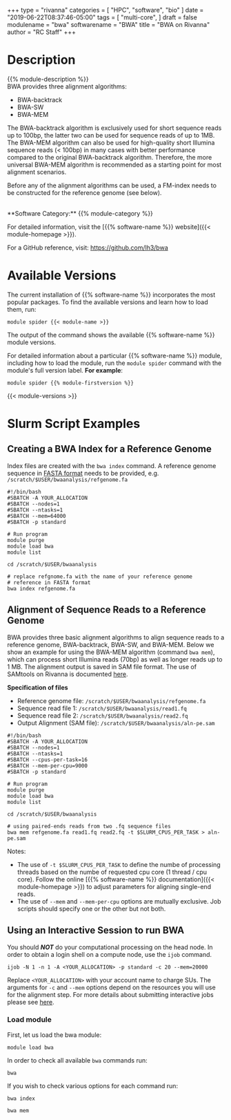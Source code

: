  +++
type = "rivanna"
categories = [
  "HPC",
  "software",
  "bio"
]
date = "2019-06-22T08:37:46-05:00"
tags = [
  "multi-core",
]
draft = false
modulename = "bwa"
softwarename = "BWA"
title = "BWA on Rivanna"
author = "RC Staff"
+++

# Description
{{% module-description %}}
<br>
BWA provides three alignment algorithms:

+ BWA-backtrack
+ BWA-SW
+ BWA-MEM

The BWA-backtrack algorithm is exclusively used for short sequence reads up to 100bp, the latter two can be used for sequence reads of up to 1MB.  The BWA-MEM algorithm can also be used for high-quality short Illumina sequence reads (< 100bp) in many cases with better performance compared to the original BWA-backtrack algorithm.  Therefore, the more universal BWA-MEM algorithm is recommended as a starting point for most alignment scenarios.

Before any of the alignment algorithms can be used, a FM-index needs to be constructed for the reference genome (see below).

<br>
**Software Category:** {{% module-category %}}

For detailed information, visit the [{{% software-name %}} website]({{< module-homepage >}}).

For a GitHub reference, visit: https://github.com/lh3/bwa

# Available Versions
The current installation of {{% software-name %}} incorporates the most popular packages. To find the available versions and learn how to load them, run:

```
module spider {{< module-name >}}
```

The output of the command shows the available {{% software-name %}} module versions.

For detailed information about a particular {{% software-name %}} module, including how to load the module, run the `module spider` command with the module's full version label. __For example__:
```
module spider {{% module-firstversion %}}
```

{{< module-versions >}}


# Slurm Script Examples

## Creating a BWA Index for a Reference Genome
Index files are created with the `bwa index` command. A reference genome sequence in [FASTA format](https://blast.ncbi.nlm.nih.gov/Blast.cgi?CMD=Web&PAGE_TYPE=BlastDocs&DOC_TYPE=BlastHelp) needs to be provided, e.g. `/scratch/$USER/bwaanalysis/refgenome.fa`

```
#!/bin/bash
#SBATCH -A YOUR_ALLOCATION
#SBATCH --nodes=1
#SBATCH --ntasks=1
#SBATCH --mem=64000
#SBATCH -p standard

# Run program
module purge
module load bwa
module list

cd /scratch/$USER/bwaanalysis

# replace refgnome.fa with the name of your reference genome
# reference in FASTA format
bwa index refgenome.fa
```

## Alignment of Sequence Reads to a Reference Genome
BWA provides three basic alignment algorithms to align sequence reads to a reference genome, BWA-backtrack, BWA-SW, and BWA-MEM.  Below we show an example for using the BWA-MEM algorithm (command `bwa mem`), which can process short Illumina reads (70bp) as well as longer reads up to 1 MB.  The alignment output is saved in SAM file format.  The use of SAMtools on Rivanna is documented [here](/userinfo/rivanna/software/samtools).  

**Specification of files**

+ Reference genome file: `/scratch/$USER/bwaanalysis/refgenome.fa`
+ Sequence read file 1: `/scratch/$USER/bwaanalysis/read1.fq`
+ Sequence read file 2: `/scratch/$USER/bwaanalysis/read2.fq`
+ Output Alignment (SAM file): `/scratch/$USER/bwaanalysis/aln-pe.sam`

```
#!/bin/bash
#SBATCH -A YOUR_ALLOCATION
#SBATCH --nodes=1
#SBATCH --ntasks=1
#SBATCH --cpus-per-task=16
#SBATCH --mem-per-cpu=9000
#SBATCH -p standard

# Run program
module purge
module load bwa
module list

cd /scratch/$USER/bwaanalysis

# using paired-ends reads from two .fq sequence files
bwa mem refgenome.fa read1.fq read2.fq -t $SLURM_CPUS_PER_TASK > aln-pe.sam
```
Notes:

+ The use of `-t $SLURM_CPUS_PER_TASK` to define the numbe of processing threads based on the numbe of requested cpu core (1 thread / cpu core). Follow the online [{{% software-name %}} documentation]({{< module-homepage >}}) to adjust parameters for aligning single-end reads.
+ The use of `--mem` and `--mem-per-cpu` options are mutually exclusive. Job scripts should specify one or the other but not both.

## **Using an Interactive Session to run BWA**
You should **_NOT_** do your computational processing on the head node. In order to obtain a login shell on a compute node, use the `ijob` command. 
```
ijob -N 1 -n 1 -A <YOUR_ALLOCATION> -p standard -c 20 --mem=20000
```
Replace `<YOUR_ALLOCATION>` with your account name to charge SUs. The arguments for `-c` and `--mem` options depend on the resources you will use for the alignment step. For more details about submitting interactive jobs please see [here](/userinfo/rivanna/slurm).

### Load module
First, let us load the bwa module:
```
module load bwa
```
In order to check all available `bwa` commands run: 
```
bwa
```
If you wish to check various options for each command run: 
```
bwa index
```
```
bwa mem 
```






















